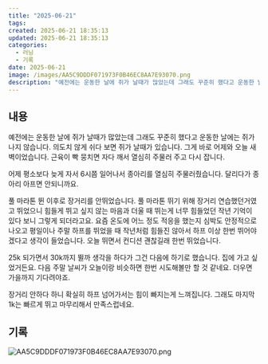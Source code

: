 ```yaml
---
title: "2025-06-21"
tags:
created: 2025-06-21 18:35:13
updated: 2025-06-21 18:35:13
categories:
  - 러닝
  - 기록
date: 2025-06-21
image: /images/AA5C9DDDF071973F0B46EC8AA7E93070.png
description: "예전에는 운동한 날에 쥐가 날때가 많았는데 그래도 꾸준히 했다고 운동한 날에는 쥐가 나지 않습니다. 의도치 않게 쉬다 보면 쥐가 날때가 있습니다. 그게 바로 어제와 오늘 새벽이었습니다. 근육이 빡 뭉치면 자다 깨서 열심히 주물러 주고 다시 잡니다. 어제 평소보다 늦게 자서 6시쯤 일어나"
---
```


## 내용

예전에는 운동한 날에 쥐가 날때가 많았는데 그래도 꾸준히 했다고 운동한 날에는 쥐가 나지 않습니다. 의도치 않게 쉬다 보면 쥐가 날때가 있습니다. 그게 바로 어제와 오늘 새벽이었습니다. 근육이 빡 뭉치면 자다 깨서 열심히 주물러 주고 다시 잡니다. 

어제 평소보다 늦게 자서 6시쯤 일어나서 종아리를 열심히 주물러줬습니다. 달리다가 종아리 아프면 안되니까요.

풀 마라톤 뛴 이후로 장거리를 안뛰었습니다. 풀 마라톤 뛰기 위해 장거리 연습했던거였고 뛰었으니 힘들게 뛰고 싶지 않는 마음과 더울 때 뛰는게 너무 힘들었던 작년 기억이 있다 보니 그렇게 되더라고요. 요즘 온도에 어느 정도 적응을 했는지 심박도 안정적으로 나오고 평일이나 주말 하프를 뛰었을 때 작년처럼 힘들진 않아서 하프 이상 한번 뛰어야겠다고 생각이 들었습니다. 오늘 뛰면서 컨디션 괜찮길래 한번 뛰었습니다. 

25k 되가면서 30k까지 뛸까 생각을 하다가 그건 다음에 하기로 했습니다. 집에 가고 싶었거든요. 다음 주말 날씨가 오늘이랑 비슷하면 한번 시도해볼만 할 것 같네요. 더우면 가을까지 기다려야죠. 

장거리 안하다 하니 확실히 하프 넘어가서는 힘이 빠지는게 느껴집니다. 그래도 마지막 1k는 빠르게 뛰고 마무리해서 만족스럽네요.

## 기록

 
 ![AA5C9DDDF071973F0B46EC8AA7E93070.png](/images/AA5C9DDDF071973F0B46EC8AA7E93070.png)
